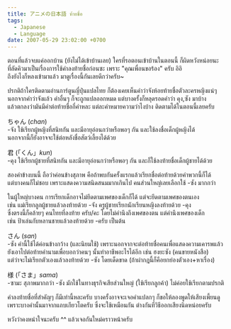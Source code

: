 ```yaml
---
title: アニメの日本語 ท้ายชื่อ
tags:
  - Japanese
  - Language
date: 2007-05-29 23:02:00 +0700
---
```


ตอนที่แล้วจบแค่ออกบ้าน (ยังไม่ได้เข้าบ้านเลย) ใครที่รอตอนเข้าบ้านในตอนนี้ ก็ผิดหวังหน่อยนะ  
ที่ลัดคิวมาเป็นเรื่องการใช้คำลงท้ายชื่อก่อนซะ เพราะ "คุณเพื่อนขอร้อง" ครับ อิอิ  
ถึงยังไงก็หลงเข้ามาแล้ว มาดูเรื่องนี้กันเลยดีกว่าครับ~

ปรกติถ้าใครติดตามอ่านการ์ตูนญี่ปุ่นแปลไทย ก็ต้องเคยเห็นคำว่าจังห้อยท้ายชื่อตัวละครหญิงแน่ๆ  
นอกจากคำว่าจังแล้ว คำอื่นๆ ก็จะถูกแปลออกหมด แต่บางครั้งก็หลุดรอดคำว่า คุง,ซัง มาบ้าง  
แล้วตกลงว่ามันมีคำต่อท้ายชื่อกี่คำหละ แต่ละคำหมายความว่าไงบ้าง ติดตามได้ในตอนนี้เลยครับ

ちゃん (*chan*)  
-จัง ใช้เรียกผู้หญิงที่สนิทกัน และมีอายุอ่อนกว่าหรือพอๆ กัน และใช้ลงชื่อเด็กผู้หญิงได้  
นอกจากนี้ก็ยังอาจจะใช้ต่อหลังชื่อสัตว์เลี้ยงได้ด้วย

君 (「くん」*kun*)  
-คุง ใช้เรียกผู้ชายที่สนิทกัน และมีอายุอ่อนกว่าหรือพอๆ กัน และก็ใช้ลงท้ายชื่อเด็กผู้ชายได้ด้วย

สองคำข้างบนนี้ ถือว่าค่อนข้างสุภาพ คือถ้าพบกันครั้งแรกแล้วเรียกชื่อต่อท้ายด้วยคำพวกนี้ก็ได้  
แต่บางคนก็ไม่ชอบ เพราะแสดงความสนิดสนมมากเกินไป คนส่วนใหญ่เลยเลือกใช้ -ซัง มากกว่า

ในผู้ใหญ่บางคน การเรียกเด็กอาจไม่ยึดตามเพศของเด็กก็ได้ แต่จะยึดตามเพศของตนเอง  
เช่น แม่เรียกลูกผู้ชายแล้วลงท้ายด้วย -จัง ครูผู้ชายเรียกนักเรียนหญิงลงท้ายด้วย -คุง  
ซึ่งตรงนี้ก็คล้ายๆ คนไทยที่ลงท้าย ครับ/คะ โดยไม่คำนึงถึงเพศของตน แต่คำนึงเพศของเด็ก  
เช่น ป้าเล่นกับหลานชายแล้วลงท้ายด้วย -ครับ เป็นต้น

さん (*san*)  
-ซัง คำนี้ใช้ได้ค่อนข้างกว้าง (และนิยมใช้) เพราะนอกจากจะต่อท้ายชื่อคนเพื่อแสดงความเคารพแล้ว  
ยังเอาไปต่อท้ายคำนามเพื่อบอกว่าคนๆ นั้นทำอาชีพอะไรได้อีก เช่น ฮงยะซัง (คนขายหนังสือ)  
แต่ว่าจะไม่เรียกตัวเองแล้วลงท้ายด้วย -ซัง โดยเด็ดขาด (ถ้าผ่ากฎนี้ก็คือยกย่องตัวเอง+หาเรื่อง)

様 (「さま」*sama*)  
-ซามะ สุภาพมากกว่า -ซัง มักใช้ในทางธุรกิจเสียส่วนใหญ่ (ใช้เรียกลูกค้า) ไม่ค่อยใช้เรียกตามปรกติ

คำลงท้ายชื่อที่สำคัญๆ ก็มีเท่านี้หละครับ บางครั้งอาจจะเจอคำแปลกๆ ก็ขอให้ลองพูดให้เสียงเพี้ยนดู  
เพราะบางคำนั้นมาจากแถบเกียวโตครับ ซึ่งจะใช้เหมือนกัน ต่างกันที่วิธีออกเสียงนิดหน่อยครับ

หวังว่าคงหนำใจนะครับ ^^ แล้วเจอกันใหม่คราวหน้าครับ
